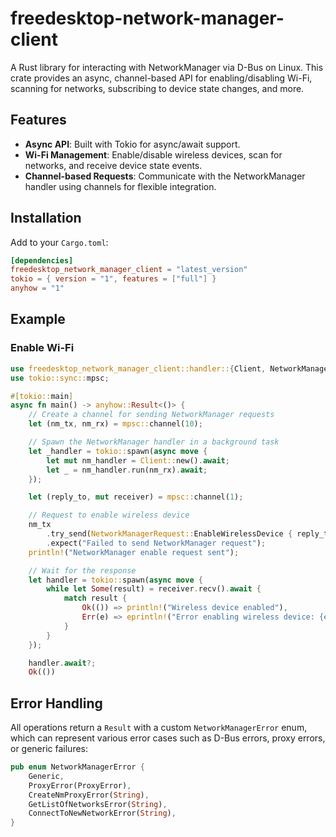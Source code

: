 # freedesktop-network-manager-client

A Rust library for interacting with NetworkManager via D-Bus on Linux. This crate provides an async, channel-based API
for enabling/disabling Wi-Fi, scanning for networks, subscribing to device state changes, and more.

## Features

- **Async API**: Built with Tokio for async/await support.
- **Wi-Fi Management**: Enable/disable wireless devices, scan for networks, and receive device state events.
- **Channel-based Requests**: Communicate with the NetworkManager handler using channels for flexible integration.

## Installation

Add to your `Cargo.toml`:

```toml
[dependencies]
freedesktop_network_manager_client = "latest_version"
tokio = { version = "1", features = ["full"] }
anyhow = "1"
```

## Example

### Enable Wi-Fi

```rust
use freedesktop_network_manager_client::handler::{Client, NetworkManagerRequest};
use tokio::sync::mpsc;

#[tokio::main]
async fn main() -> anyhow::Result<()> {
    // Create a channel for sending NetworkManager requests
    let (nm_tx, nm_rx) = mpsc::channel(10);

    // Spawn the NetworkManager handler in a background task
    let _handler = tokio::spawn(async move {
        let mut nm_handler = Client::new().await;
        let _ = nm_handler.run(nm_rx).await;
    });

    let (reply_to, mut receiver) = mpsc::channel(1);

    // Request to enable wireless device
    nm_tx
        .try_send(NetworkManagerRequest::EnableWirelessDevice { reply_to })
        .expect("Failed to send NetworkManager request");
    println!("NetworkManager enable request sent");

    // Wait for the response
    let handler = tokio::spawn(async move {
        while let Some(result) = receiver.recv().await {
            match result {
                Ok(()) => println!("Wireless device enabled"),
                Err(e) => eprintln!("Error enabling wireless device: {e}"),
            }
        }
    });

    handler.await?;
    Ok(())
```

## Error Handling

All operations return a `Result` with a custom `NetworkManagerError` enum, which can represent various error cases such
as D-Bus errors, proxy errors, or generic failures:

```rust
pub enum NetworkManagerError {
    Generic,
    ProxyError(ProxyError),
    CreateNmProxyError(String),
    GetListOfNetworksError(String),
    ConnectToNewNetworkError(String),
}
```
